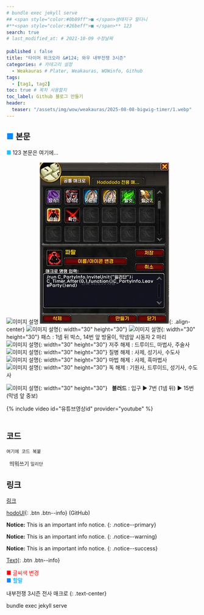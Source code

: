 ```yaml
---
# bundle exec jekyll serve
## <span style="color:#0b89ff">■ </span>생태지구 알다니
#**<span style="color:#26beff">■ </span>** 123
search: true
# last_modified_at: # 2021-10-09 수정날짜

published : false
title: "타이머 위크오라 &#124; 와우 내부전쟁 3시즌"
categories: # 카테고리 설정
  - Weakauras # Plater, Weakauras, WOWinfo, Github
tags:
  - [tag1, tag2]
toc: true # 목차 사용할지
toc_label: Github 블로그 만들기
header:
  teaser: "/assets/img/wow/weakauras/2025-08-08-bigwig-timer/1.webp"
---
```


## <span style="color:#0b89ff">■ </span>본문

**<span style="color:#26beff">■ </span>** 123
본문은 여기에...  
<br>
![이미지 설명](/)
![이미지 설명](/assets/img/wow/wowdata/partyleave/1.webp){: .align-center}
![이미지 설명](https://wow.zamimg.com/images/wow/icons/large/spell_nature_bloodlust.jpg){: width="30" height="30"} <!--블러드-->
![이미지 설명](https://wow.zamimg.com/images/wow/icons/large/ability_ambush.jpg){: width="30" height="30"} 패스 : 1넴 뒤 박스, 14번 앞 방울이, 막넴앞 시동자 2 마리 <!--패스--> 
![이미지 설명](https://wow.zamimg.com/images/wow/icons/large/ability_ambush.jpg){: width="30" height="30"} 저주 해제 : 드루이드, 마법사, 주술사
![이미지 설명](https://wow.zamimg.com/images/wow/icons/large/ability_ambush.jpg){: width="30" height="30"} 질병 해제 : 사제, 성기사, 수도사
![이미지 설명](https://wow.zamimg.com/images/wow/icons/large/ability_ambush.jpg){: width="30" height="30"} 마법 해제 : 사제, 흑마법사
![이미지 설명](https://wow.zamimg.com/images/wow/icons/large/ability_ambush.jpg){: width="30" height="30"} 독 해제 : 기원사, 드루이드, 성기사, 수도사

![이미지 설명](https://wow.zamimg.com/images/wow/icons/large/spell_nature_bloodlust.jpg){: width="30" height="30"} 
&nbsp;&nbsp;**블러드** : 입구 ▶ 7번 (1넴 뒤) ▶ 15번 (막넴 앞 중보)

{% include video id="유튜브영상id" provider="youtube" %}
<br>
<br>

## 코드
```
여기에 코드 복붙
```
&nbsp; 띄워쓰기
`일리단` <!--글자강조-->

## 링크
[링크](https://community.algolia.com/jekyll-algolia/options.html)

[hodoUI](#https://github.com/dsky3313/hodoUI/archive/refs/heads/main.zip){: .btn .btn--info} (GitHub)

**Notice:** This is an important info notice.
{: .notice--primary}  

**Notice:** This is an important info notice.
{: .notice--warning}  


**Notice:** This is an important info notice.
{: .notice--success}  

[Text](#link){: .btn .btn--info}

<span style="color:red"> ■ 글씨색 변경 </span>  
<span style="color:#0b89ff">■ </span>
**<span style="color:#26beff">할말</span>**

내부전쟁 3시즌 전사 매크로
{: .text-center}

bundle exec jekyll serve <!--vsc에서 로컬 테스트-->